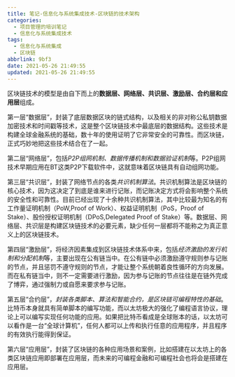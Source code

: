 ```yaml
---
title: 笔记-信息化与系统集成技术-区块链的技术架构
categories:
  - 项目管理的培训笔记
  - 信息化与系统集成技术
tags:
  - 信息化与系统集成
  - 区块链
abbrlink: 9bf3
date: 2021-05-26 21:49:55
updated: 2021-05-26 21:49:55
---
```


区块链技术的模型是由自下而上的**数据层、网络层、共识层、激励层、合约层和应用层**组成。

第一层“数据层”，封装了底层数据区块的链式结构，以及相关的非对称公私钥数据加密技术和时间戳等技术，这是整个区块链技术中最底层的数据结构。这些技术是构建全球金融系统的基础，数十年的使用证明了它非常安全的可靠性。而区块链，正式巧妙地把这些技术结合在了一起。

第二层“网络层”，包括*P2P组网机制、数据传播机制和数据验证机制*等。P2P组网技术早期应用在BT这类P2P下载软件中，这就意味着区块链具有自动组网功能。

第三层“共识层”，封装了网络节点的各类*共识机制算法*。共识机制算法是区块链的核心技术，因为这决定了到底是谁来进行记账，而记账决定方式将会影响整个系统的安全性和可靠性。目前已经出现了十余种共识机制算法，其中比较最为知名的有工作量证明机制（PoW,Proof of Work）、权益证明机制（PoS，Proof of Stake）、股份授权证明机制（DPoS,Delegated Proof of Stake）等。数据层、网络层、共识层是构建区块链技术的必要元素，缺少任何一层都将不能称之为真正意义上的区块链技术。

第四层“激励层”，将经济因素集成到区块链技术体系中来，包括*经济激励的发行机制和分配机制*等，主要出现在公有链当中。在公有链中必须激励遵守规则参与记账的节点，并且惩罚不遵守规则的节点，才能让整个系统朝着良性循环的方向发展。而在私有链当中，则不一定需要进行激励，因为参与记账的节点往往是在链外完成了博弈，通过强制力或自愿来要求参与记账。

第五层“合约层”，*封装各类脚本、算法和智能合约，是区块链可编程特性的基础*。比特币本身就具有简单脚本的编写功能，而以太坊极大的强化了编程语言协议，理论上可以编写实现任何功能的应用。如果把比特币看成是全球账本的话，以太坊可以看作是一台“全球计算机”，任何人都可以上传和执行任意的应用程序，并且程序的有效执行能得到保证。

第六层“应用层”，封装了区块链的各种应用场景和案例，比如搭建在以太坊上的各类区块链应用即部署在应用层，而未来的可编程金融和可编程社会也将会是搭建在应用层。

